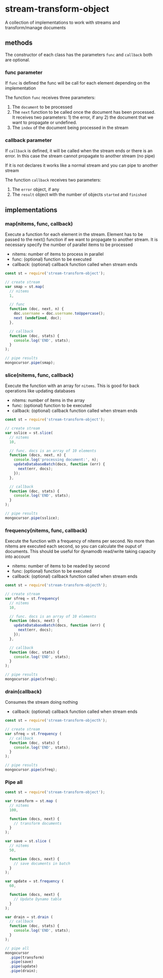 # stream-transform-object

A collection of implementations to work with streams and transform/manage documents

## methods

The constructor of each class has the parameters `func` and `callback` both are optional.

### func parameter
If `func` is defined the func will be call for each element depending on the implementation

The function `func` receives three parameters:

1. The `document` to be processed
2. The `next` function to be called once the document has been processed. It receives two parameters: 1) the error, if any 2) the document that we want to propagate or undefined.
3. The `index` of the document being processed in the stream


### callback parameter
If `callback` is defined, it will be called when the stream ends or there is an error. In this case the stream cannot propagate to another stream (no pipe)

If it is not declares it works like a normal stream and you can pipe to another stream

The function `callback` receives two parameters:

1. The `error` object, if any
2. The `result` object with the number of objects `started` and `finished`


## implementations

### map(nitems, func, callback)

Execute a function for each element in the stream. Element has to be passed to the next() function if we want to propagate to another stream. It is necessary specify the number of parallel items to be processed

* nitems: number of items to process in parallel
* func: (optional) function to be executed
* callback: (optional) callback function called when stream ends


```js
const st = require('stream-transform-object');

// create stream
var smap = st.map(
  // nitems
  1,

  // func
  function (doc, next, n) {
    doc.username = doc.username.toUppercase();
    next (undefined, doc);
  },

  // callback
  function (doc, stats) {
    console.log('END', stats);
  }
);

// pipe results
mongocursor.pipe(smap);

```

### slice(nitems, func, callback)

Execute the function with an array for `nitems`. This is good for back operations like updating databases

* nitems: number of items in the array
* func: (optional) function to be executed
* callback: (optional) callback function called when stream ends


```js
const st = require('stream-transform-object');

// create stream
var sslice = st.slice(
  // nitems
  10,

  // func. docs is an array of 10 elements
  function (docs, next, n) {
    console.log('processing document:', n);
    updateDatabaseBatch(docs, function (err) {
      next(err, docs);
    });
  },

  // callback
  function (doc, stats) {
    console.log('END', stats);
  }
);

// pipe results
mongocursor.pipe(sslice);

```


### frequency(nitems, func, callback)

Execute the function with a frequency of nitems per second. No more than nitems are executed each second, so you can calculate the ouput of documents. This should be useful for dynamodb read/write taking capacity into account

* nitems: number of items to be readed by second
* func: (optional) function to be executed
* callback: (optional) callback function called when stream ends


```js
const st = require('stream-transform-objecth');

// create stream
var sfreq = st.frequency(
  // nitems
  10,

  // func. docs is an array of 10 elements
  function (docs, next) {
    updateDatabaseBatch(docs, function (err) {
      next(err, docs);
    });
  },

  // callback
  function (doc, stats) {
    console.log('END', stats);
  }
);

// pipe results
mongocursor.pipe(sfreq);

```

### drain(callback)

Consumes the stream doing nothing

* callback: (optional) callback function called when stream ends


```js
const st = require('stream-transform-objecth');

// create stream
var sfreq = st.frequency (
  // callback
  function (doc, stats) {
    console.log('END', stats);
  }
);

// pipe results
mongocursor.pipe(sfreq);

```

### Pipe all 


```js
const st = require('stream-transform-object');

var transform = st.map (
  // nitems
  100,

  function (docs, next) {
    // transform documents
  }
);

var save = st.slice (
  // nitems
  50,

  function (docs, next) {
    // save documents in batch
  }
);

var update = st.frequency (
  60,

  function (docs, next) {
    // Update Dynamo table
  }
);

var drain = st.drain (
  // callback
  function (doc, stats) {
    console.log('END', stats);
  }
);

// pipe all
mongocursor
  .pipe(transform)
  .pipe(save)
  .pipe(update)
  .pipe(drain);

```

